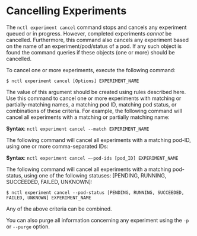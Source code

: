 # Cancelling Experiments

The `nctl experiment cancel` command stops and cancels any experiment queued or in progress. However, completed experiments _cannot_ be cancelled.  Furthermore, this command also cancels any experiment based on the name of an experiment/pod/status of a pod. If any such object is found the command queries if these objects (one or more) should be cancelled.

To cancel one or more experiments, execute the following command:
 
`$ nctl experiment cancel [Options] EXPERIMENT_NAME`

The value of this argument should be created using rules described here. Use this command to cancel one or more experiments with matching or partially-matching names, a matching pod ID, matching pod status, or combinations of these criteria.
For example, the following command will cancel all experiments with a matching or partially matching name:

**Syntax**: `nctl experiment cancel --match EXPERIMENT_NAME`

The following command will cancel all experiments with a matching pod-ID, using one or more comma-separated IDs:

**Syntax**: `nctl experiment cancel –-pod-ids [pod_ID] EXPERIMENT_NAME`

The following command will cancel all experiments with a matching pod-status, using one of the following statuses: [PENDING, RUNNING, SUCCEEDED, FAILED, UNKNOWN]:

`$ nctl experiment cancel --pod-status [PENDING, RUNNING, SUCCEEDED, FAILED, UNKNOWN] EXPERIMENT_NAME`

Any of the above criteria can be combined. 

You can also purge all information concerning any experiment using the `-p` or `--purge` option.
